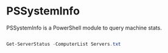 # PSSystemInfo

PSSystemInfo is a PowerShell module to query machine stats.  


```powershell

Get-ServerStatus -ComputerList Servers.txt 


```